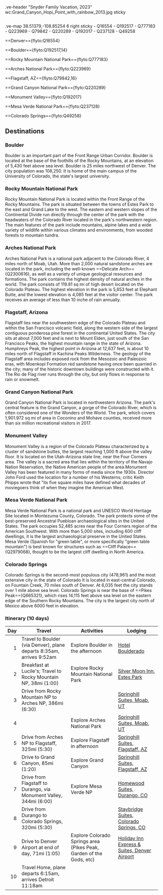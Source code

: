.ve-header "Snyder Family Vacation, 2023" wc:Grand_Canyon_Hopi_Point_with_rainbow_2013.jpg sticky

##

.ve-map 38.51379,-108.85254 6 right sticky
    - Q16554
    - Q192517
    - Q777183
    - Q223969
    - Q79842
    - Q220289
    - Q192017
    - Q237128
    - Q49258

==Denver=={flyto:Q16554}

==Boulder=={flyto:Q192517,14}

==Rocky Mountain National Park=={flyto:Q777183}

==Arches National Park=={flyto:Q223969}

==Flagstaff, AZ=={flyto:Q79842,16}

==Grand Canyon National Park=={flyto:Q220289}

==Monument Valley=={flyto:Q192017}

==Mesa Verde National Park=={flyto:Q237128}

==Colorado Springs=={flyto:Q49258}

## Destinations

### Boulder

Boulder is an important part of the Front Range Urban Corridor.  Boulder is located at the base of the foothills of the Rocky Mountains, at an elevation of 5,430 feet above sea level. Boulder is 25 miles northwest of Denver. The city population was 108,250.  It is home of the main campus of the University of Colorado, the state's largest university.

### Rocky Mountain National Park

Rocky Mountain National Park is located within the Front Range of the Rocky Mountains. The park is situated between the towns of Estes Park to the east and Grand Lake to the west. The eastern and western slopes of the Continental Divide run directly through the center of the park with the headwaters of the Colorado River located in the park's northwestern region. The main features of the park include mountains, alpine lakes and a wide variety of wildlife within various climates and environments, from wooded forests to mountain tundra.

### Arches National Park

Arches National Park is a national park adjacent to the Colorado River, 4 miles north of Moab, Utah.  More than 2,000 natural sandstone arches are located in the park, including the well-known ==Delicate Arch=={Q2300616}, as well as a variety of unique geological resources and formations. The park contains the highest density of natural arches in the world.  The park consists of 119.81 sq mi of high desert located on the Colorado Plateau. The highest elevation in the park is 5,653 feet at Elephant Butte, and the lowest elevation is 4,085 feet at the visitor center. The park receives an average of less than 10 inche of rain annually.

### Flagstaff, Arizona

Flagstaff lies near the southwestern edge of the Colorado Plateau and within the San Francisco volcanic field, along the western side of the largest contiguous ponderosa pine forest in the continental United States. The city sits at about 7,000 feet and is next to Mount Elden, just south of the San Francisco Peaks, the highest mountain range in the state of Arizona. Humphreys Peak, the highest point in Arizona at 12,637 feet, is about 10 miles north of Flagstaff in Kachina Peaks Wilderness. The geology of the Flagstaff area includes exposed rock from the Mesozoic and Paleozoic eras, with Moenkopi Formation red sandstone having once been quarried in the city; many of the historic downtown buildings were constructed with it. The Rio de Flag river runs through the city, but only flows in response to rain or snowmelt.

### Grand Canyon National Park

Grand Canyon National Park is located in northwestern Arizona.  The park's central feature is the Grand Canyon, a gorge of the Colorado River, which is often considered one of the Wonders of the World. The park, which covers 1,901.972 sq mi of area in Coconino and Mohave counties, received more than six million recreational visitors in 2017.

### Monument Valley

Monument Valley is a region of the Colorado Plateau characterized by a cluster of sandstone buttes, the largest reaching 1,000 ft above the valley floor. It is located on the Utah-Arizona state line, near the Four Corners area. The valley is a sacred area that lies within the territory of the Navajo Nation Reservation, the Native American people of the area.Monument Valley has been featured in many forms of media since the 1930s. Director John Ford used the location for a number of his Westerns; critic Keith Phipps wrote that "its five square miles have defined what decades of moviegoers think of when they imagine the American West.

### Mesa Verde National Park

Mesa Verde National Park is a national park and UNESCO World Heritage Site located in Montezuma County, Colorado. The park protects some of the best-preserved Ancestral Puebloan archaeological sites in the United States.  The park occupies 52,485 acres near the Four Corners region of the American Southwest. With more than 5,000 sites, including 600 cliff dwellings, it is the largest archaeological preserve in the United States. Mesa Verde (Spanish for "green table", or more specifically "green table mountain") is best known for structures such as ==Cliff Palace=={Q2979068}, thought to be the largest cliff dwelling in North America.

### Colorado Springs

Colorado Springs is the second-most populous city (478,961) and the most extensive city in the state of Colorado It is located in east-central Colorado, on Fountain Creek, 70 miles south of Denver.  At 6,035 feet the city stands over 1 mile above sea level. Colorado Springs is near the base of ==Pikes Peak=={Q665321}, which rises 14,115 feet above sea level on the eastern edge of the Southern Rocky Mountains. The city is the largest city north of Mexico above 6000 feet in elevation.

### Itinerary (10 days)

| Day | Travel | Activities | Lodging |
| --: | ----------  | ----------- | --------- |
| 1 |  Travel to Boulder (via Denver), plane departs 8:35am, arrives 9:52am | Explore Boulder in the afternoon | [Hotel Boulderado](https://www.boulderado.com/)|
| 2 | Breakfast at Lucile's; Travel to Rocky Mountain NP, 38mi (1:00) | Explore Rocky Mountain National Park | [Silver Moon Inn, Estes Park](https://www.silvermooninn.com/) |
| 3 | Drive from Rocky Mountain NP to Arches NP, 386mi (6:30) | | [Springhill Suites, Moab, UT](https://www.marriott.com/en-us/hotels/cnyms-springhill-suites-moab/overview/) |
| 4 | | Explore Arches National Park | [Springhill Suites, Moab, UT](https://www.marriott.com/en-us/hotels/cnyms-springhill-suites-moab/overview/) |
| 5 | Drive from Arches NP to Flagstaff,  325mi (5:30) | Explore Flagstaff in afternoon | [Springhill Suites, Flagstaff, AZ](https://www.marriott.com/en-us/hotels/flgsh-springhill-suites-flagstaff/overview) |
| 6 | Drive to Grand Canyon, 85mi (1:20) | Explore Grand Canyon | [Springhill Suites, Flagstaff, AZ](https://www.marriott.com/en-us/hotels/flgsh-springhill-suites-flagstaff/overview) |
| 7 | Drive from Flagstaff to Durango, via Monument Valley, 344mi (6:00) | Explore Mesa Verde NP | [Homewood Suites, Durango, CO](https://www.hilton.com/en/hotels/drogshw-homewood-suites-durango-co/) |
| 8 | Drive from Durango to Colorado Springs, 320mi (5:30) | | [Staybridge Suites, Colorado Springs, CO](https://www.staybridge.com/hotels/us/en/colorado-springs/cosaf/hoteldetail) |
| 9 | Drive to Denver Airport at end of day, 71mi (1:05)| Explore Colorado Springs area (Pikes Peak, Garden of the Gods, etc) | [Holiday Inn Express & Suites, Denver Airport](https://www.ihg.com/holidayinnexpress/hotels/us/en/denver/dentr/hoteldetail) |
| 10 |  Travel Home, plane departs 6:15am, arrives Detroit 11:18am | | |
